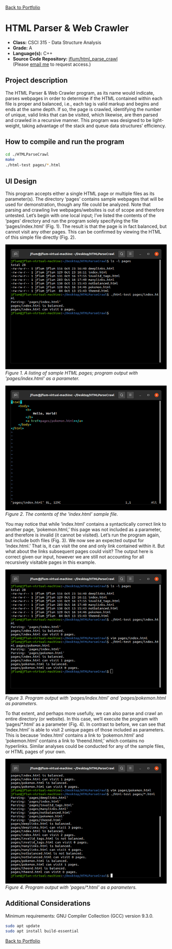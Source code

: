 [Back to Portfolio](./)

HTML Parser & Web Crawler
===============

-   **Class:** CSCI 315 - Data Structure Analysis
-   **Grade:** A
-   **Language(s):** C++
-   **Source Code Repository:** [jflum/html_parse_crawl](https://github.com/jflum/html_parse_crawl.git)  
    (Please [email me](mailto:example@csustudent.net?subject=GitHub%20Access) to request access.)

## Project description

The HTML Parser & Web Crawler program, as its name would indicate, parses webpages in order to determine if the HTML contained within each file is proper and balanced, i.e., each tag is valid markup and begins and ends at the same depth. If so, the page is crawled, identifying the number of unique, valid links that can be visited, which likewise, are then parsed and crawled in a recursive manner. This program was designed to be light-weight, taking advantage of the stack and queue data structures’ efficiency.

## How to compile and run the program

```bash
cd ./HTMLParseCrawl
make
./html-test pages/*.html
```

## UI Design

This program accepts either a single HTML page or multiple files as its parameter(s). The directory ‘pages’ contains sample webpages that will be used for demonstration, though any file could be analyzed. Note that parsing and crawling live webpages/websites is out of scope and therefore untested. Let’s begin with one local input; I’ve listed the contents of the ‘pages’ directory and run the program solely specifying the file ‘pages/index.html’ (Fig. 1). The result is that the page is in fact balanced, but cannot visit any other pages. This can be confirmed by viewing the HTML of this simple file directly (Fig. 2). 

![screenshot](images/p2f1.jpg)  
*Figure 1. A listing of sample HTML pages; program output with 'pages/index.html' as a parameter.*

![screenshot](images/p2f2.jpg)  
*Figure 2. The contents of the 'index.html' sample file.*

You may notice that while ‘index.html’ contains a syntactically correct link to another page, ‘pokemon.html,’ this page was not included as a parameter, and therefore is invalid (it cannot be visited). Let’s run the program again, but include both files (Fig. 3). We now see an expected output for ‘index.html.’ That is, it can visit the one and only link contained within it. But what about the links subsequent pages could visit? The output here is correct given our input, however we are still not accounting for all recursively visitable pages in this example. 

![screenshot](images/p2f3.jpg)  
*Figure 3. Program output with 'pages/index.html' and 'pages/pokemon.html as parameters.*

To that extent, and perhaps more usefully, we can also parse and crawl an entire directory (or website). In this case, we’ll execute the program with ‘pages/*.html’ as a parameter (Fig. 4). In contrast to before, we can see that ‘index.html’ is able to visit 2 unique pages of those included as parameters. This is because ‘index.html’ contains a link to ‘pokemon.html’ and ‘pokemon.html’ contains a link to ‘theend.html,’ which contains no hyperlinks. Similar analyses could be conducted for any of the sample files, or HTML pages of your own.  

![screenshot](images/p2f4.jpg)  
*Figure 4. Program output with 'pages/\*.html' as a parameters.*

## Additional Considerations

Minimum requirements: GNU Compiler Collection (GCC) version 9.3.0.  
```bash
sudo apt update
sudo apt install build-essential
```

[Back to Portfolio](./)
